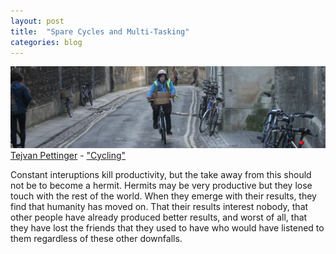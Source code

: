 ```yaml
---
layout: post
title:  "Spare Cycles and Multi-Tasking"
categories: blog
---
```


<p class="attribution">
	<img src="/images/spare-cycles/rider.png" class="image fit" />
	<a href="https://www.flickr.com/photos/tejvan/">Tejvan Pettinger</a> -
	<a href="https://www.flickr.com/photos/tejvan/6893142768/in/photolist-bv8ac7-bJ2o78-a3wkuc-8xD75d-bJ2nhi-7RpYMt-bJ2E8B-bv7YPE-aD56Z1-9U46R1-a3qrgc-bJ2ThD-9pyCFi-aD1juc-8FJoy6-8FMAow-bJ2pHi-7Lq31M-bbNm9R-bv7Lsf-d85UZ1-a3tk2b-bJ2AUi-a3qpBV-6MH4BQ-9p485A-d2fzu1-d2fV7j-d2fWa9-9pBEiq-9p14gz-d85WrS-bv7VnJ-8FMeYo-8FJ3dH-aD1KVx-d85VDL-bjtkBx-9SniGx-npLZah-ek6vsL-9pyDgP-aD1BJM-aL3kbZ-9p13oX-d2fAUU-eAN4bF-d2gwMy-4cX1ek-a3qptz">"Cycling"</a>
</p>

Constant interuptions kill productivity, but the take away from this should not
be to become a hermit. Hermits may be very productive but they lose touch with
the rest of the world. When they emerge with their results, they find that humanity
has moved on. That their results interest nobody, that other people have already
produced better results, and worst of all, that they have lost the friends that
they used to have who would have listened to them regardless of these other
downfalls.

<!--more-->
